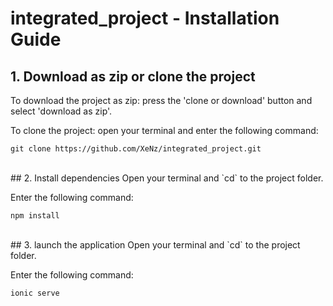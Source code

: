 # integrated_project - Installation Guide

## 1. Download as zip or clone the project
  To download the project as zip: press the 'clone or download' button and select 'download as zip'.
  
  To clone the project: open your terminal and enter the following command: 
  
  `git clone https://github.com/XeNz/integrated_project.git`
  
  
  <br>
## 2. Install dependencies
  Open your terminal and `cd` to the project folder.
  
  Enter the following command:
  
  `npm install`


  <br>
## 3. launch the application
  Open your terminal and `cd` to the project folder.
  
  Enter the following command:
  
  `ionic serve`
  

